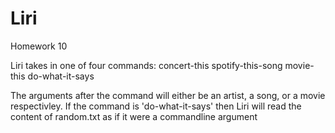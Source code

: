 # Liri
Homework 10

Liri takes in one of four commands:
concert-this
spotify-this-song
movie-this
do-what-it-says

The arguments after the command will either be an artist, a song, or a movie respectivley.
If the command is 'do-what-it-says' then Liri will read the content of random.txt as if it were a commandline argument